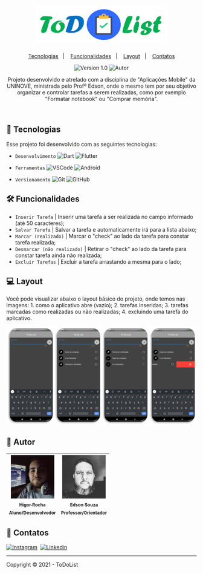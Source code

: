 <h1 align="center">
    <img alt="ToDoList" title="ToDoList" src=".toDoList/Logo.png" width=350px height=100px/>
</h1>

<p align="center">
  <a href="#-tecnologias">Tecnologias</a>&nbsp;&nbsp;&nbsp;|&nbsp;&nbsp;&nbsp;
  <a href="#-funcionalidades">Funcionalidades</a>&nbsp;&nbsp;&nbsp;|&nbsp;&nbsp;&nbsp;
  <a href="#-layout">Layout</a>&nbsp;&nbsp;&nbsp;|&nbsp;&nbsp;&nbsp;
  <a href="speech_balloon-contatos">Contatos</a>
</p>

<p align="center">
    <img src="https://img.shields.io/static/v1?label=Version&message=1.0&color=A9A9A9&labelColor=000000" alt="Version 1.0"/>
    <img alt="Autor" src="https://img.shields.io/static/v1?label=Autor&message=Higor%20R.&color=A9A9A9&labelColor=000000">
</p>

<p align="center">
  Projeto desenvolvido e atrelado com a disciplina de "Aplicações Mobile" da UNINOVE, ministrada pelo Profº Edson, onde o mesmo tem por seu objetivo organizar e controlar tarefas a serem realizadas, como por exemplo "Formatar notebook" ou "Comprar memória". 
</p>

<br/>

<!-- LINGUAGENS -->
## 🚀 Tecnologias
Esse projeto foi desenvolvido com as seguintes tecnologias:

- `Desenvolvimento` ![Dart](https://img.shields.io/badge/-Dart-05122A?&logo=Dart&logoColor=007ACC)
                    ![Flutter](https://img.shields.io/badge/-Flutter-05122A?&logo=Flutter&logoColor=00BFFF)

- `Ferramentas` ![VSCode](https://img.shields.io/badge/-VSCode-05122A?&logo=Visual%20Studio%20Code&logoColor=007ACC)
                ![Android](https://img.shields.io/badge/-Android-05122A?&logo=Android&logoColor=32CD32)
              
- `Versionamento` ![Git](https://img.shields.io/badge/-Git-05122A?&logo=git)
                  ![GitHub](https://img.shields.io/badge/-GitHub-05122A?&logo=github)

<!-- REQUISITOS DO SISTEMA -->
## 🛠 Funcionalidades
- `Inserir Tarefa` | Inserir uma tarefa a ser realizada no campo informado (até 50 caracteres);
- `Salvar Tarefa` | Salvar a tarefa e automaticamente irá para a lista abaixo;
- `Marcar (realizado)` | Marcar o "check" ao lado da tarefa para constar tarefa realizada;
- `Desmarcar (não realizado)` | Retirar o "check" ao lado da tarefa para constar tarefa ainda não realizada;
- `Excluir Tarefas` | Excluir a tarefa arrastando a mesma para o lado;

<!-- LAYOUT DO SISTEMA -->
## 💻 Layout
Você pode visualizar abaixo o layout básico do projeto, onde temos nas imagens: 1. como o aplicativo abre (vazio); 2. tarefas inseridas; 3. tarefas marcadas como realizadas ou não realizadas; 4. excluindo uma tarefa do aplicativo.

<p align="left">
    <img alt="ToDoList" title="ToDoList" src=".toDoList/telas.png" width=750/>
</p> 

<!-- AUTOR  -->
## :busts_in_silhouette: Autor
[<img src=".toDoList/HigorProfile.jpg" width=115 > <br> <sub> Higor Rocha </sub>](https://github.com/HigorRoc) <br><sub>Aluno/Desenvolvedor</sub> | [<img src=".toDoList/EdsonProfile.jpg" width=115 > <br> <sub> Edson Souza</sub>](https://github.com/EdsonMSouza) <br><sub>Professor/Orientador</sub> |
| :---: | :---: |  


<!-- CONTATOS -->
## :speech_balloon: Contatos
[![Instagram](https://img.shields.io/badge/-Instagram_-E4405F?&logo=Instagram&logoColor=FFFFFF)](https://instagram.com/hiigorrocha_)&nbsp;
[![Linkedin](https://img.shields.io/badge/-Linkedln-0A66C2?&logo=Linkedin&logoColor=FFFFFF)](https://www.linkedin.com/in/higor-silva18/)&nbsp;

---

Copyright ©️ 2021 - ToDoList
